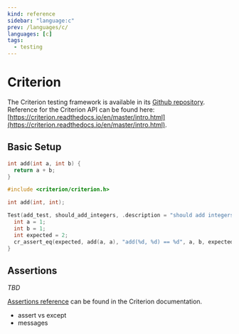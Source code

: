 ```yaml
---
kind: reference
sidebar: "language:c"
prev: /languages/c/
languages: [c]
tags:
  - testing
---
```


# Criterion

The Criterion testing framework is available in its [Github repository](https://github.com/Snaipe/Criterion). Reference for the Criterion API can be found here: [https://criterion.readthedocs.io/en/master/intro.html](https://criterion.readthedocs.io/en/master/intro.html).

## Basic Setup

```c
int add(int a, int b) {
  return a + b;
}
```

```c
#include <criterion/criterion.h>

int add(int, int);

Test(add_test, should_add_integers, .description = "should add integers") {
  int a = 1;
  int b = 1;
  int expected = 2;
  cr_assert_eq(expected, add(a, a), "add(%d, %d) == %d", a, b, expected);
}
```

## Assertions

_TBD_

[Assertions reference](https://criterion.readthedocs.io/en/master/assert.html) can be found in the Criterion documentation.

- assert vs except
- messages

<!--
TODO: Finish this reference
TODO: Add tutorial and link to it
TODO: Add any recipes and link to them
-->
